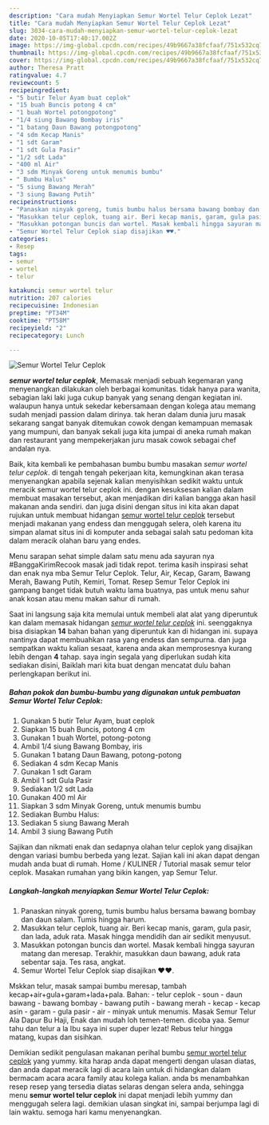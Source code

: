 ```yaml
---
description: "Cara mudah Menyiapkan Semur Wortel Telur Ceplok Lezat"
title: "Cara mudah Menyiapkan Semur Wortel Telur Ceplok Lezat"
slug: 3034-cara-mudah-menyiapkan-semur-wortel-telur-ceplok-lezat
date: 2020-10-05T17:40:17.002Z
image: https://img-global.cpcdn.com/recipes/49b9667a38fcfaaf/751x532cq70/semur-wortel-telur-ceplok-foto-resep-utama.jpg
thumbnail: https://img-global.cpcdn.com/recipes/49b9667a38fcfaaf/751x532cq70/semur-wortel-telur-ceplok-foto-resep-utama.jpg
cover: https://img-global.cpcdn.com/recipes/49b9667a38fcfaaf/751x532cq70/semur-wortel-telur-ceplok-foto-resep-utama.jpg
author: Theresa Pratt
ratingvalue: 4.7
reviewcount: 5
recipeingredient:
- "5 butir Telur Ayam buat ceplok"
- "15 buah Buncis potong 4 cm"
- "1 buah Wortel potongpotong"
- "1/4 siung Bawang Bombay iris"
- "1 batang Daun Bawang potongpotong"
- "4 sdm Kecap Manis"
- "1 sdt Garam"
- "1 sdt Gula Pasir"
- "1/2 sdt Lada"
- "400 ml Air"
- "3 sdm Minyak Goreng untuk menumis bumbu"
- " Bumbu Halus"
- "5 siung Bawang Merah"
- "3 siung Bawang Putih"
recipeinstructions:
- "Panaskan ninyak goreng, tumis bumbu halus bersama bawang bombay dan daun salam. Tumis hingga harum."
- "Masukkan telur ceplok, tuang air. Beri kecap manis, garam, gula pasir, dan lada, aduk rata. Masak hingga mendidih dan air sedikit menyusut."
- "Masukkan potongan buncis dan wortel. Masak kembali hingga sayuran matang dan meresap. Terakhir, masukkan daun bawang, aduk rata sebentar saja. Tes rasa, angkat."
- "Semur Wortel Telur Ceplok siap disajikan ♥️♥️."
categories:
- Resep
tags:
- semur
- wortel
- telur

katakunci: semur wortel telur 
nutrition: 207 calories
recipecuisine: Indonesian
preptime: "PT34M"
cooktime: "PT58M"
recipeyield: "2"
recipecategory: Lunch

---
```



![Semur Wortel Telur Ceplok](https://img-global.cpcdn.com/recipes/49b9667a38fcfaaf/751x532cq70/semur-wortel-telur-ceplok-foto-resep-utama.jpg)

<b><i>semur wortel telur ceplok</i></b>, Memasak menjadi sebuah kegemaran yang menyenangkan dilakukan oleh berbagai komunitas. tidak hanya para wanita, sebagian laki laki juga cukup banyak yang senang dengan kegiatan ini. walaupun hanya untuk sekedar kebersamaan dengan kolega atau memang sudah menjadi passion dalam dirinya. tak heran dalam dunia juru masak sekarang sangat banyak ditemukan cowok dengan kemampuan memasak yang mumpuni, dan banyak sekali juga kita jumpai di aneka rumah makan dan restaurant yang mempekerjakan juru masak cowok sebagai chef andalan nya.

Baik, kita kembali ke pembahasan bumbu bumbu masakan <i>semur wortel telur ceplok</i>. di tengah tengah pekerjaan kita, kemungkinan akan terasa menyenangkan apabila sejenak kalian menyisihkan sedikit waktu untuk meracik semur wortel telur ceplok ini. dengan kesuksesan kalian dalam membuat masakan tersebut, akan menjadikan diri kalian bangga akan hasil makanan anda sendiri. dan juga disini dengan situs ini kita akan dapat rujukan untuk membuat hidangan <u>semur wortel telur ceplok</u> tersebut menjadi makanan yang endess dan menggugah selera, oleh karena itu simpan alamat situs ini di komputer anda sebagai salah satu pedoman kita dalam meracik olahan baru yang endes.

Menu sarapan sehat simple dalam satu menu ada sayuran nya #BanggaKirimRecook masak jadi tidak repot. terima kasih inspirasi sehat dan enak nya mba Semur Telur Ceplok. Telur, Air, Kecap, Garam, Bawang Merah, Bawang Putih, Kemiri, Tomat. Resep Semur Telor Ceplok ini gampang banget tidak butuh waktu lama buatnya, pas untuk menu sahur anak kosan atau menu makan sahur di rumah.


Saat ini langsung saja kita memulai untuk membeli alat alat yang diperuntuk kan dalam memasak hidangan <u><i>semur wortel telur ceplok</i></u> ini. seenggaknya bisa disiapkan <b>14</b> bahan bahan yang diperuntuk kan di hidangan ini. supaya nantinya dapat membuahkan rasa yang endess dan sempurna. dan juga sempatkan waktu kalian sesaat, karena anda akan memprosesnya kurang lebih dengan <b>4</b> tahap. saya ingin segala yang diperlukan sudah kita sediakan disini, Baiklah mari kita buat dengan mencatat dulu bahan perlengkapan berikut ini.

<!--inarticleads1-->

##### Bahan pokok dan bumbu-bumbu yang digunakan untuk pembuatan Semur Wortel Telur Ceplok:

1. Gunakan 5 butir Telur Ayam, buat ceplok
1. Siapkan 15 buah Buncis, potong 4 cm
1. Gunakan 1 buah Wortel, potong-potong
1. Ambil 1/4 siung Bawang Bombay, iris
1. Gunakan 1 batang Daun Bawang, potong-potong
1. Sediakan 4 sdm Kecap Manis
1. Gunakan 1 sdt Garam
1. Ambil 1 sdt Gula Pasir
1. Sediakan 1/2 sdt Lada
1. Gunakan 400 ml Air
1. Siapkan 3 sdm Minyak Goreng, untuk menumis bumbu
1. Sediakan  Bumbu Halus:
1. Sediakan 5 siung Bawang Merah
1. Ambil 3 siung Bawang Putih


Sajikan dan nikmati enak dan sedapnya olahan telur ceplok yang disajikan dengan variasi bumbu berbeda yang lezat. Sajian kali ini akan dapat dengan mudah anda buat di rumah. Home / KULINER / Tutorial masak semur telor ceplok. Masakan rumahan yang bikin kangen, yap Semur Telur. 

<!--inarticleads2-->

##### Langkah-langkah menyiapkan Semur Wortel Telur Ceplok:

1. Panaskan ninyak goreng, tumis bumbu halus bersama bawang bombay dan daun salam. Tumis hingga harum.
1. Masukkan telur ceplok, tuang air. Beri kecap manis, garam, gula pasir, dan lada, aduk rata. Masak hingga mendidih dan air sedikit menyusut.
1. Masukkan potongan buncis dan wortel. Masak kembali hingga sayuran matang dan meresap. Terakhir, masukkan daun bawang, aduk rata sebentar saja. Tes rasa, angkat.
1. Semur Wortel Telur Ceplok siap disajikan ♥️♥️.


Mskkan telur, masak sampai bumbu meresap, tambah kecap+air+gula+garam+lada+pala. Bahan: - telur ceplok - soun - daun bawang - bawang bombay - bawang putih - bawang merah - kecap - kecap asin - garam - gula pasir - air - minyak untuk menumis. Masak Semur Telur Ala Dapur Bu Haji, Enak dan mudah loh temen-temen. dicoba yaa. Semur tahu dan telur a la Ibu saya ini super duper lezat! Rebus telur hingga matang, kupas dan sisihkan. 

Demikian sedikit pengulasan makanan perihal bumbu <u>semur wortel telur ceplok</u> yang yummy. kita harap anda dapat mengerti dengan ulasan diatas, dan anda dapat meracik lagi di acara lain untuk di hidangkan dalam bermacam acara acara family atau kolega kalian. anda bs menambahkan resep resep yang tersedia diatas selaras dengan selera anda, sehingga menu <b>semur wortel telur ceplok</b> ini dapat menjadi lebih yummy dan menggugah selera lagi. demikian ulasan singkat ini, sampai berjumpa lagi di lain waktu. semoga hari kamu menyenangkan.
